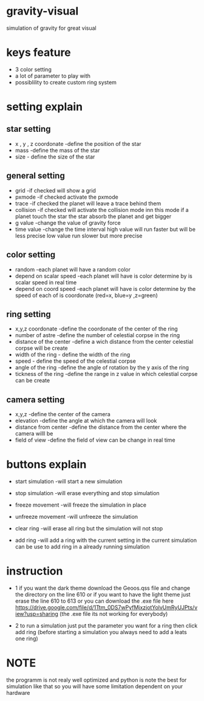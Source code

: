 # gravity-visual
simulation of gravity for great visual

# keys feature
   * 3 color setting
  * a lot of parameter to play with
  * possiblility to create custom ring system
  
  # setting explain
  ## star setting
  
  * x , y , z coordonate -define the position of the star
  * mass    -define the mass of the star
  * size  - define the size of the star
  
  ## general setting
  
  * grid    -if checked will show a grid
  * pxmode  -if checked activate the pxmode
  * trace   -if checked the planet will leave a trace behind them 
  * collision   -if checked will activate the collision mode inn this mode if a planet touch the star the star absorb the planet and get bigger
  * g value   -change the value of gravity force
  * time value -change the time interval high value will run faster but will be less precise low value run slower but more precise
  
  ## color setting
  
  * random -each planet will have a random color
  * depend on scalar speed    -each planet will have is color determine by is scalar speed in real time
  * depend on coord speed  -each planet will have is color determine by the speed of each of is coordonate (red=x, blue=y ,z=green) 
  
  ## ring setting
  
  * x,y,z coordonate -define the coordonate of the center of the ring
  * number of astre  -define the number of celestial corpse in the ring
  * distance of the center -define a wich distance from the center celestial corpse will be create
  * width of the ring  - define the width of the ring
  * speed - define the speed of the celestial corpse
  * angle of the ring -define the angle of rotation by the y axis of the ring
  * tickness of the ring -define the range in z value in which celestial corpse can be create
  
  ## camera setting
  
  * x,y,z -define the center of the camera
  * elevation -define the angle at which the camera will look
  * distance from center -define the distance from the center where the camera willl be
  * field of view -define the field of view can be change in real time
  
  # buttons explain
  
  * start simulation -will start a new simulation
  * stop simulation  -will erase everything and stop simulation
  * freeze movement  -will freeze the simulation in place
  * unfreeze movement -will unfreeze the simulation
  * clear ring -will erase all ring but the simulation will not stop
  
  * add ring -will add a ring with the current setting in the current simulation can be use to add ring in a already running simulation
  
  # instruction
  
  * 1   if you want the dark theme download the Geoos.qss file and change the directory on the line 610 or if you want to have the light theme just erase the line 610 to 613
  or you can download the .exe file here https://drive.google.com/file/d/1Ttm_0DS7wPyfMjxzjotYolvUmRyUJPts/view?usp=sharing (the .exe file its not working for everybody)
  
  * 2    to run a simulation just put the parameter you want for a ring then click add ring (before starting a simulation you always need to add a leats one ring)
  
  
  # NOTE
  
  the programm is not realy well optimized and python is note the best for simulation like that so you will have some limitation dependent on your hardware
